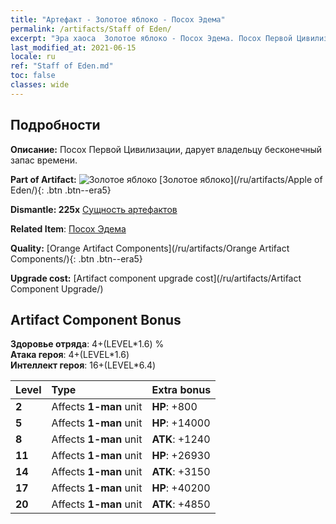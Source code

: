 ```yaml
---
title: "Артефакт - Золотое яблоко - Посох Эдема"
permalink: /artifacts/Staff of Eden/
excerpt: "Эра хаоса  Золотое яблоко - Посох Эдема. Посох Первой Цивилизации, дарует владельцу бесконечный запас времени."
last_modified_at: 2021-06-15
locale: ru
ref: "Staff of Eden.md"
toc: false
classes: wide
---
```




## Подробности

 **Описание:** Посох Первой Цивилизации, дарует владельцу бесконечный запас времени.

 **Part of Artifact:** ![Золотое яблоко](/images/t/icon_artifact_49.png) [Золотое яблоко](/ru/artifacts/Apple of Eden/){: .btn .btn--era5}

 **Dismantle: 225x** [Сущность артефактов](/ItemsRU/con_905/)

 **Related Item**: [Посох Эдема](/ItemsRU/art_186/)

 **Quality:** [Orange Artifact Components](/ru/artifacts/Orange Artifact Components/){: .btn .btn--era5}

 **Upgrade cost:** [Artifact component upgrade cost](/ru/artifacts/Artifact Component Upgrade/)

## Artifact Component Bonus

  **Здоровье отряда**: 4+(LEVEL\*1.6) %<br/>**Атака героя**: 4+(LEVEL\*1.6)<br/>**Интеллект героя**: 16+(LEVEL\*6.4)

  |  Level  | Type |    Extra bonus  | 
  |:--------|:-----|:----------------| 
  | **2** | Affects **1-man** unit | **HP**: +800 | 
  | **5** | Affects **1-man** unit | **HP**: +14000 | 
  | **8** | Affects **1-man** unit | **ATK**: +1240 | 
  | **11** | Affects **1-man** unit | **HP**: +26930 | 
  | **14** | Affects **1-man** unit | **ATK**: +3150 | 
  | **17** | Affects **1-man** unit | **HP**: +40200 | 
  | **20** | Affects **1-man** unit | **ATK**: +4850 | 
